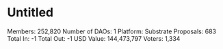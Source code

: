 # Untitled

Members: 252,820
Number of DAOs: 1
Platform: Substrate
Proposals: 683
Total In: -1
Total Out: -1
USD Value: 144,473,797
Voters: 1,334